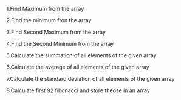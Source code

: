 1.Find Maximum from the array

2.Find the minimum fron the array

3.Find Second Maximum from the array

4.Find the Second Minimum from the array

5.Calculate the summation of all elements of the given array

6.Calculate the average of all elements of the given array

7.Calculate the standard deviation of all elements of the given array

8.Calculate first 92 fibonacci and store theose in an array

